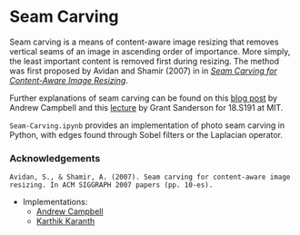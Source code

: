 # Seam Carving

Seam carving is a means of content-aware image resizing that removes vertical seams of an image in ascending order of importance. More simply, the least important content is removed first during resizing. The method was first proposed by Avidan and Shamir (2007) in in <a href="http://citeseerx.ist.psu.edu/viewdoc/download?doi=10.1.1.570.6321&rep=rep1&type=pdf">*Seam Carving for Content-Aware Image Resizing*</a>.

Further explanations of seam carving can be found on this <a href="https://andrewdcampbell.github.io/seam-carving">blog post</a> by Andrew Campbell and this <a href="https://www.youtube.com/watch?v=rpB6zQNsbQU&ab_channel=TheJuliaProgrammingLanguage">lecture</a> by Grant Sanderson for 18.S191 at MIT.

```Seam-Carving.ipynb``` provides an implementation of photo seam carving in Python, with edges found through Sobel filters or the Laplacian operator. 

### Acknowledgements

```
Avidan, S., & Shamir, A. (2007). Seam carving for content-aware image resizing. In ACM SIGGRAPH 2007 papers (pp. 10-es).
```
- Implementations:
  - <a href="https://github.com/andrewdcampbell/seam-carving">Andrew Campbell</a>
  - <a href="https://karthikkaranth.me/blog/implementing-seam-carving-with-python/">Karthik Karanth</a>
